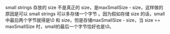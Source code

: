 <!--
 * @Author: your name
 * @Date: 2021-02-06 22:04:35
 * @LastEditTime: 2021-02-06 22:10:14
 * @LastEditors: Please set LastEditors
 * @Description: In User Settings Edit
 * @FilePath: /folly/learn/fdstring.md
-->


small strings 存放的 size 不是真正的 size，是maxSmallSize - size，这样做的原因是可以 small strings 可以多存储一个字节 。因为假如存储 size 的话，small中最后两个字节就得是\0 和 size，但是存储maxSmallSize - size，当 size == maxSmallSize 时，small的最后一个字节恰好也是\0。